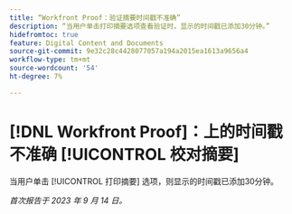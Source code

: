 ```yaml
---
title: “Workfront Proof：验证摘要时间戳不准确”
description: “当用户单击打印摘要选项查看验证时，显示的时间戳已添加30分钟。”
hidefromtoc: true
feature: Digital Content and Documents
source-git-commit: 9e32c28c4428077057a194a2015ea1613a9656a4
workflow-type: tm+mt
source-wordcount: '54'
ht-degree: 7%

---
```



# [!DNL Workfront Proof]：上的时间戳不准确 [!UICONTROL 校对摘要]

当用户单击 [!UICONTROL 打印摘要] 选项，则显示的时间戳已添加30分钟。

_首次报告于 2023 年 9 月 14 日。_

